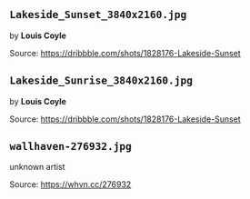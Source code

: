 ## `Lakeside_Sunset_3840x2160.jpg`
by **Louis Coyle**

Source: https://dribbble.com/shots/1828176-Lakeside-Sunset


## `Lakeside_Sunrise_3840x2160.jpg`
by **Louis Coyle**

Source: https://dribbble.com/shots/1828176-Lakeside-Sunset

## `wallhaven-276932.jpg`
unknown artist

Source: https://whvn.cc/276932

